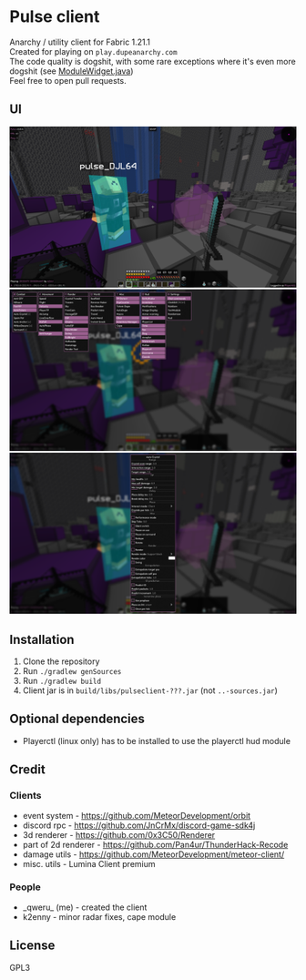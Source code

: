 # Pulse client
Anarchy / utility client for Fabric 1.21.1 \
Created for playing on `play.dupeanarchy.com` \
The code quality is dogshit, with some rare exceptions
where it's even more dogshit (see [ModuleWidget.java](https://github.com/Pulse-Client-Dev/Pulse-Client/blob/master/src/main/java/xyz/qweru/pulse/client/render/ui/gui/widgets/ModuleWidget.java)) \
Feel free to open pull requests.
## UI
![image 1](./assets/image1.png)
![image 2](./assets/image2.png)
![image 3](./assets/image3.png)
## Installation
1. Clone the repository
2. Run `./gradlew genSources`
3. Run `./gradlew build`
4. Client jar is in `build/libs/pulseclient-???.jar` (not `..-sources.jar`)

## Optional dependencies
* Playerctl (linux only) has to be installed to use the playerctl hud module

## Credit
### Clients
* event system - https://github.com/MeteorDevelopment/orbit
* discord rpc - https://github.com/JnCrMx/discord-game-sdk4j
* 3d renderer - https://github.com/0x3C50/Renderer
* part of 2d renderer - https://github.com/Pan4ur/ThunderHack-Recode
* damage utils - https://github.com/MeteorDevelopment/meteor-client/
* misc. utils - Lumina Client premium
### People
* \_qweru\_ (me) - created the client
* k2enny - minor radar fixes, cape module
## License
GPL3